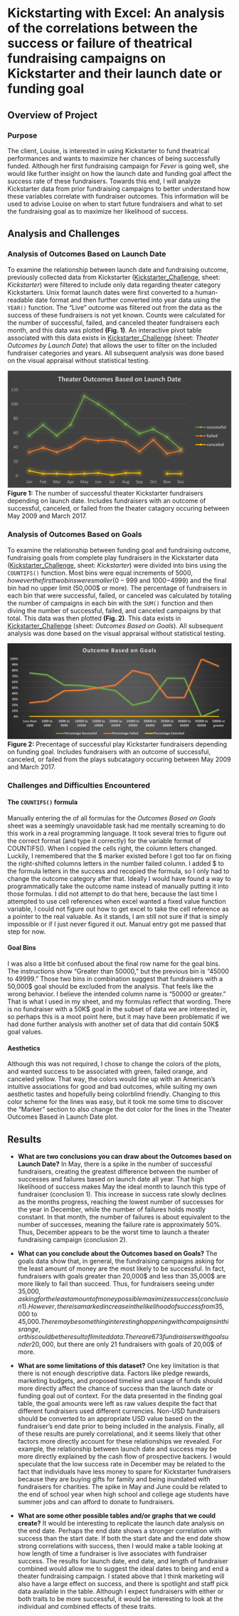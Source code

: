 # Kickstarting with Excel: An analysis of the correlations between the success or failure of theatrical fundraising campaigns on Kickstarter and their launch date or funding goal

## Overview of Project
### Purpose
The client, Louise, is interested in using Kickstarter to fund theatrical performances and wants to maximize her chances of being successfully funded.  Although her first fundraising campaign for _Fever_ is going well, she would like further insight on how the launch date and funding goal affect the success rate of these fundraisers.  Towards this end, I will analyze Kickstarter data from prior fundraising campaigns to better understand how these variables correlate with fundraiser outcomes.  This information will be used to advise Louise on when to start future fundraisers and what to set the fundraising goal as to maximize her likelihood of success.


## Analysis and Challenges
### Analysis of Outcomes Based on Launch Date
To examine the relationship between launch date and fundraising outcome, previously collected data from Kickstarter ([Kickstarter_Challenge](Kickstarter_Challenge.xlsx), sheet: _Kickstarter_) were filtered to include only data regarding theater category Kickstarters.  Unix format launch dates were first converted to a human-readable date format and then further converted into year data using the `YEAR()` function. The “Live” outcome was filtered out from the data as the success of these fundraisers is not yet known.  Counts were calculated for the number of successful, failed, and canceled theater fundraisers each month, and this data was plotted **(Fig. 1)**.  An interactive pivot table associated with this data exists in [Kickstarter_Challenge](Kickstarter_Challenge.xlsx) (sheet: _Theater Outcomes by Launch Date_) that allows the user to filter on the included fundraiser categories and years.  All subsequent analysis was done based on the visual appraisal without statistical testing.

![Theater Outcomes vs Launch](/resources/Theater_Outcomes_vs_Launch.png?raw=true)
**Figure 1:** The number of successful theater Kickstarter fundraisers depending on launch date.  Includes fundraisers with an outcome of successful, canceled, or failed from the theater catagory occuring between May 2009 and March 2017.


### Analysis of Outcomes Based on Goals
To examine the relationship between funding goal and fundraising outcome, fundraising goals from complete play fundraisers in the Kickstarter data ([Kickstarter_Challenge](Kickstarter_Challenge.xlsx), sheet: _Kickstarter_) were divided into bins using the `COUNTIFS()` function.  Most bins were equal increments of 5000$, however the first two bins were smaller (0-999$ and 1000$-4999$) and the final bin had no upper limit (50,000$ or more).  The percentage of fundraisers in each bin that were successful, failed, or canceled was calculated by totaling the number of campaigns in each bin with the `SUM()` function and then diving the number of successful, failed, and canceled campaigns by that total.  This data was then plotted **(Fig. 2)**.  This data exists in [Kickstarter_Challenge](Kickstarter_Challenge.xlsx) (sheet: _Outcomes Based on Goals_).  All subsequent analysis was done based on the visual appraisal without statistical testing.

![Outcomes vs Goals](/resources/Outcomes_vs_Goals.png?raw=true)
**Figure 2:** Precentage of successful play Kickstarter fundraisers depending on funding goal.  Includes fundraisers with an outcome of successful, canceled, or failed from the plays subcatagory occuring between May 2009 and March 2017.

### Challenges and Difficulties Encountered
#### The `COUNTIFS()` formula
Manually entering the of all formulas for the _Outcomes Based on Goals_ sheet was a seemingly unavoidable task had me mentally screaming to do this work in a real programming language.  It took several tries to figure out the correct format (and type it correctly) for the variable format of COUNTIFS(). When I copied the cells right, the column letters changed.  Luckily, I remembered that the $ marker existed before I got too far on fixing the right-shifted columns letters in the number failed column.  I added $ to the formula letters in the success and recopied the formula, so I only had to change the outcome category after that.  Ideally I would have found a way to programmatically take the outcome name instead of manually putting it into those formulas.  I did not attempt to do that here, because the last time I attempted to use cell references when excel wanted a fixed value function variable, I could not figure out how to get excel to take the cell reference as a pointer to the real valuable.  As it stands, I am still not sure if that is simply impossible or if I just never figured it out.  Manual entry got me passed that step for now.

#### Goal Bins
I was also a little bit confused about the final row name for the goal bins.  The instructions show “Greater than 50000,” but the previous bin is “45000 to 49999.”  Those two bins in combination suggest that fundraisers with a 50,000$ goal should be excluded from the analysis.  That feels like the wrong behavior.  I believe the intended column name is “50000 or greater.”  That is what I used in my sheet, and my formulas reflect that wording.  There is no fundraiser with a 50K$ goal in the subset of data we are interested in, so perhaps this is a moot point here, but it may have been problematic if we had done further analysis with another set of data that did contain 50K$ goal values.

#### Aesthetics
Although this was not required, I chose to change the colors of the plots, and wanted success to be associated with green, failed orange, and canceled yellow.  That way, the colors would line up with an American’s intuitive associations for good and bad outcomes, while suiting my own aesthetic tastes and hopefully being colorblind friendly.  Changing to this color scheme for the lines was easy, but it took me some time to discover the “Marker” section to also change the dot color for the lines in the Theater Outcomes Based in Launch Date plot.


## Results
- **What are two conclusions you can draw about the Outcomes based on Launch Date?**
In May, there is a spike in the number of successful fundraisers, creating the greatest difference between the number of successes and failures based on launch date all year.  That high likelihood of success makes May the ideal month to launch this type of fundraiser (conclusion 1).  This increase in success rate slowly declines as the months progress, reaching the lowest number of successes for the year in December, while the number of failures holds mostly constant.  In that month, the number of failures is about equivalent to the number of successes, meaning the failure rate is approximately 50%.  Thus, December appears to be the worst time to launch a theater fundraising campaign (conclusion 2).

- **What can you conclude about the Outcomes based on Goals?**
The goals data show that, in general, the fundraising campaigns asking for the least amount of money are the most likely to be successful.  In fact, fundraisers with goals greater than 20,000$ and less than 35,000$ are more likely to fail than succeed.  Thus, for fundraisers seeing under 35,000$, asking for the least amount of money possible maximizes success (conclusion 1).  However, there is a marked increase in the likelihood of success from 35,000$ to 45,000$.  There may be something interesting happening with campaigns in this range, or this could be the result of limited data.  There are 673 fundraisers with goals under 20,000$, but there are only 21 fundraisers with goals of 20,00$ of more.

- **What are some limitations of this dataset?**
One key limitation is that there is not enough descriptive data.  Factors like pledge rewards, marketing budgets, and proposed timeline and usage of funds should more directly affect the chance of success than the launch date or funding goal out of context.  For the data presented in the finding goal table, the goal amounts were left as raw values despite the fact that different fundraisers used different currencies.  Non-USD fundraisers should be converted to an appropriate USD value based on the fundraiser’s end date prior to being included in the analysis.  Finally, all of these results are purely correlational, and it seems likely that other factors more directly account for these relationships we revealed.  For example, the relationship between launch date and success may be more directly explained by the cash flow of prospective backers.  I would speculate that the low success rate in December may be related to the fact that individuals have less money to spare for Kickstarter fundraisers because they are buying gifts for family and being inundated with fundraisers for charities.  The spike in May and June could be related to the end of school year when high school and college age students have summer jobs and can afford to donate to fundraisers. 

- **What are some other possible tables and/or graphs that we could create?**
It would be interesting to replicate the launch date analysis on the end date.  Perhaps the end date shows a stronger correlation with success than the start date.  If both the start date and the end date show strong correlations with success, then I would make a table looking at how length of time a fundraiser is live associates with fundraiser success.  The results for launch date, end date, and length of fundraiser combined would allow me to suggest the ideal dates to being and end a theater fundraising campaign.  I stated above that I think marketing will also have a large effect on success, and there is spotlight and staff pick data available in the table.  Although I expect fundraisers with either or both traits to be more successful, it would be interesting to look at the individual and combined effects of these traits.

